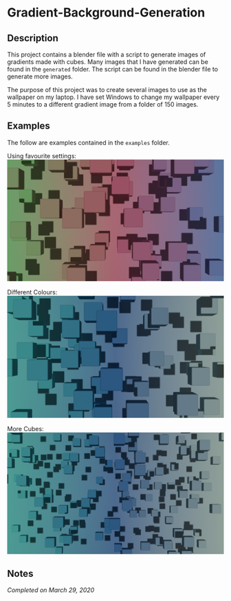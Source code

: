 # Gradient-Background-Generation
 
## Description
This project contains a blender file with a script to generate images of gradients made with cubes. Many images that I have generated can be found in the `generated` folder. The script can be found in the blender file to generate more images.

The purpose of this project was to create several images to use as the wallpaper on my laptop. I have set Windows to change my wallpaper every 5 minutes to a different gradient image from a folder of 150 images.

## Examples
The follow are examples contained in the `examples` folder.

Using favourite settings:
![/final/color_cubes_0.png](/examples/example-1.png "Example 1")

Different Colours:
![/final/color_cubes_1.png](/examples/example-2.png "Example 2")

More Cubes:
![/final/color_cubes_2.png](/examples/example-3.png "Example 3")

## Notes
_Completed on March 29, 2020_
